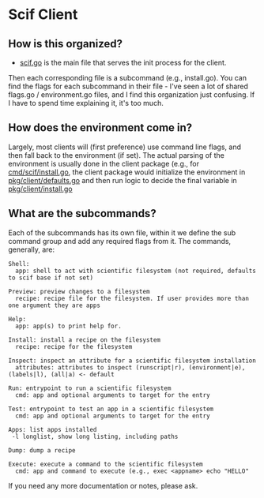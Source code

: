 # Scif Client

## How is this organized?

 - [scif.go](scif.go) is the main file that serves the init process for the client.

Then each corresponding file is a subcommand (e.g., install.go). You can find
the flags for each subcommand in their file - I've seen a lot of shared flags.go /
environment.go files, and I find this organization just confusing. If I have to
spend time explaining it, it's too much.

## How does the environment come in?

Largely, most clients will (first preference) use command line flags, and then
fall back to the environment (if set). The actual parsing of the environment
is usually done in the client package (e.g., for [cmd/scif/install.go](install.go), the
client package would initialize the environment in [pkg/client/defaults.go](../../pkg/client/defaults.go)
and then run logic to decide the final variable in [pkg/client/install.go](../../pkg/client/install.go)

## What are the subcommands?

Each of the subcommands has its own file, within it we define the sub command
group and add any required flags from it. The commands, generally, are:

```
Shell:
  app: shell to act with scientific filesystem (not required, defaults to scif base if not set)

Preview: preview changes to a filesystem
  recipe: recipe file for the filesystem. If user provides more than one argument they are apps

Help:
  app: app(s) to print help for.

Install: install a recipe on the filesystem
  recipe: recipe for the filesystem

Inspect: inspect an attribute for a scientific filesystem installation
  attributes: attributes to inspect (runscript|r), (environment|e), (labels|l), (all|a) <- default

Run: entrypoint to run a scientific filesystem
  cmd: app and optional arguments to target for the entry

Test: entrypoint to test an app in a scientific filesystem
  cmd: app and optional arguments to target for the entry

Apps: list apps installed
 -l longlist, show long listing, including paths

Dump: dump a recipe
  
Execute: execute a command to the scientific filesystem
  cmd: app and command to execute (e.g., exec <appname> echo "HELLO"
```

If you need any more documentation or notes, please ask.
